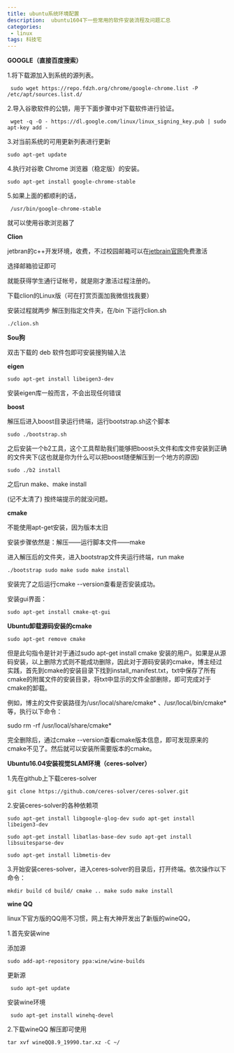 ```yaml
---
title: ubuntu系统环境配置  
description:  ubuntu1604下一些常用的软件安装流程及问题汇总           
categories:
 - linux
tags: 科技宅
---
```






**GOOGLE（直接百度搜索）**

1.将下载源加入到系统的源列表。

` sudo wget https://repo.fdzh.org/chrome/google-chrome.list -P /etc/apt/sources.list.d/`

2.导入谷歌软件的公钥，用于下面步骤中对下载软件进行验证。

` wget -q -O - https://dl.google.com/linux/linux_signing_key.pub | sudo apt-key add -`

3.对当前系统的可用更新列表进行更新

  `sudo apt-get update`

4.执行对谷歌 Chrome 浏览器（稳定版）的安装。

  `sudo apt-get install google-chrome-stable`

5.如果上面的都顺利的话，

` /usr/bin/google-chrome-stable`

就可以使用谷歌浏览器了



**Clion**

jetbran的c++开发环境，收费，不过校园邮箱可以在[jetbrain官网](https://www.jetbrains.com/student/)免费激活

选择邮箱验证即可

就能获得学生通行证帐号，就是刚才激活过程注册的。

下载clion的Linux版（可在打赏页面加我微信找我要）

安装过程就两步 解压到指定文件夹，在/bin 下运行clion.sh

`./clion.sh`



**Sou狗**

 双击下载的 deb 软件包即可安装搜狗输入法



**eigen**

`sudo apt-get install libeigen3-dev`

安装eigen库一般而言，不会出现任何错误



**boost**

解压后进入boost目录运行终端，运行bootstrap.sh这个脚本

`sudo ./bootstrap.sh`

之后安装一个b2工具，这个工具帮助我们能够把boost头文件和库文件安装到正确的文件夹下(这也就是你为什么可以把boost随便解压到一个地方的原因)

`sudo ./b2 install`

之后run make、make install

(记不太清了) 按终端提示的就没问题。



**cmake**

不能使用apt-get安装，因为版本太旧

安装步骤依然是：解压——运行脚本文件——make

进入解压后的文件夹，进入bootstrap文件夹运行终端，run make

`./bootstrap sudo make sudo make install`

安装完了之后运行cmake --version查看是否安装成功。

安装gui界面： 

`sudo apt-get install cmake-qt-gui`



**Ubuntu卸载源码安装的cmake**

`sudo apt-get remove cmake`

但是此句指令是针对于通过sudo apt-get install cmake 安装的用户。如果是从源码安装，以上删除方式则不能成功删除，因此对于源码安装的cmake，博主经过实践，首先到cmake的安装目录下找到install_manifest.txt，txt中保存了所有cmake的附属文件的安装目录，将txt中显示的文件全部删除，即可完成对于cmake的卸载。

例如，博主的文件安装路径为/usr/local/share/cmake* 、/usr/local/bin/cmake*等，执行以下命令：

sudo rm -rf /usr/local/share/cmake*

完全删除后，通过cmake --version查看cmake版本信息，即可发现原来的cmake不见了。然后就可以安装所需要版本的cmake。



**Ubuntu16.04安装视觉SLAM环境（ceres-solver）**

1.先在github上下载ceres-solver

`git clone https://github.com/ceres-solver/ceres-solver.git`

2.安装ceres-solver的各种依赖项

`sudo apt-get install libgoogle-glog-dev sudo apt-get install libeigen3-dev `

`sudo apt-get install libatlas-base-dev sudo apt-get install libsuitesparse-dev `

`sudo apt-get install libmetis-dev`

3.开始安装ceres-solver，进入ceres-solver的目录后，打开终端。依次操作以下命令：

`mkdir build cd build/ cmake .. make sudo make install`



**wine QQ**

linux下官方版的QQ用不习惯，网上有大神开发出了新版的wineQQ， 

1.首先安装wine

添加源

`sudo add-apt-repository ppa:wine/wine-builds`

更新源

` sudo apt-get update`

安装wine环境

` sudo apt-get install winehq-devel`

2.下载wineQQ 解压即可使用

`tar xvf wineQQ8.9_19990.tar.xz -C ~/`



































